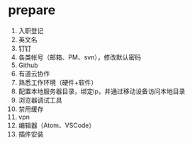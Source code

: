 # prepare

1. 入职登记
2. 英文名
3. 钉钉
4. 各类帐号（邮箱、PM、svn），修改默认密码
5. Github
6. 有道云协作
7. 熟悉工作环境（硬件+软件）
8. 配置本地服务器目录，绑定ip，并通过移动设备访问本地目录
9. 浏览器调试工具
10. 禁用缓存
11. vpn
12. 编辑器（Atom、VSCode）
13. 插件安装

